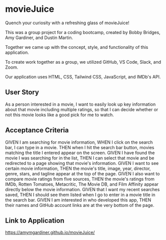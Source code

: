 # movieJuice

Quench your curiosity with a refreshing glass of movieJuice!

This was a group project for a coding bootcamp, created by Bobby Bridges, Amy Gardiner, and Dustin Martin.

Together we came up with the concept, style, and functionality of this application.

To create work together as a group, we utilized GitHub, VS Code, Slack, and Zoom.

Our application uses HTML, CSS, Tailwind CSS, JavaScript, and IMDb's API.

## User Story

As a person interested in a movie, I want to easily look up key information about that movie including multiple ratings, so that I can decide whether or not this movie looks like a good pick for me to watch.

## Acceptance Criteria

GIVEN I am searching for movie information,
WHEN I click on the search bar, I can type in a movie.
THEN when I hit the search bar button, movies matching the title I entered appear on the screen.
GIVEN I have found the movie I was searching for in the list,
THEN I can select that movie and be redirected to a page showing that movie's information.
GIVEN I want to see certain movie information,
THEN the movie's title, image, year, director, genre, stars, and tagline appear at the top of the page.
GIVEN I also want to compare movie ratings from five sources,
THEN the movie's ratings from IMDb, Rotten Tomatoes, Metacritic, The Movie DB, and Film Affinity appear directly below the movie information.
GIVEN that I want my recent searches saved,
THEN I should see them listed when I go to enter in a movie title in the search bar.
GIVEN I am interested in who developed this app,
THEN their names and GitHub account links are at the very bottom of the page.

## Link to Application

https://amymgardiner.github.io/movieJuice/
